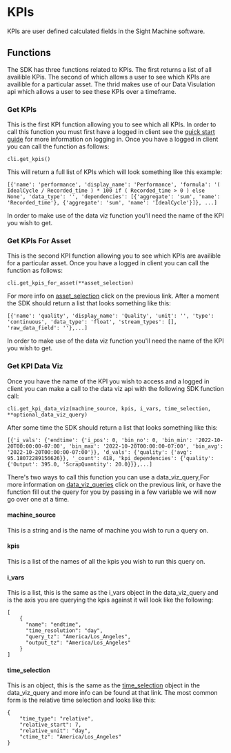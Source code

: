 # KPIs

KPIs are user defined calculated fields in the Sight Machine software.

## Functions
The SDK has three functions related to KPIs.  The first returns a list of all availible KPis.  The second of which allows a user to see which KPIs are availible for a particular asset.  The thrid makes use of our Data Visulation api which allows a user to see these KPIs over a timeframe.

### Get KPIs
This is the first KPI function allowing you to see which all KPIs.  In order to call this function you must first have a logged in client see the [quick start guide](/README.md) for more information on logging in.  Once you have a logged in client you can call the function as follows:

```
cli.get_kpis()
```
This will return a full list of KPIs which will look something like this example:
```
[{'name': 'performance', 'display_name': 'Performance', 'formula': '( IdealCycle / Recorded_time ) * 100 if ( Recorded_time > 0 ) else None', 'data_type': '', 'dependencies': [{'aggregate': 'sum', 'name': 'Recorded_time'}, {'aggregate': 'sum', 'name': 'IdealCycle'}]}, ...]
```

In order to make use of the data viz function you'll need the name of the KPI you wish to get.

### Get KPIs For Asset
This is the second KPI function allowing you to see which KPIs are availible for a particular asset.  Once you have a logged in client you can call the function as follows:

```
cli.get_kpis_for_asset(**asset_selection)
```

For more info on [asset_selection](/docs/commonly_used_data_types/asset_selection.md) click on the previous link.  After a moment the SDK should return a list that looks something like this:

```
[{'name': 'quality', 'display_name': 'Quality', 'unit': '', 'type': 'continuous', 'data_type': 'float', 'stream_types': [], 'raw_data_field': ''},...]
```

In order to make use of the data viz function you'll need the name of the KPI you wish to get.

### Get KPI Data Viz
Once you have the name of the KPI you wish to access and a logged in client you can make a call to the data viz api with the following SDK function call:
```
cli.get_kpi_data_viz(machine_source, kpis, i_vars, time_selection, **optional_data_viz_query)
```

After some time the SDK should return a list that looks something like this:
```
[{'i_vals': {'endtime': {'i_pos': 0, 'bin_no': 0, 'bin_min': '2022-10-20T00:00:00-07:00', 'bin_max': '2022-10-20T00:00:00-07:00', 'bin_avg': '2022-10-20T00:00:00-07:00'}}, 'd_vals': {'quality': {'avg': 95.18072289156626}}, '_count': 418, 'kpi_dependencies': {'quality': {'Output': 395.0, 'ScrapQuantity': 20.0}}},...]
```

There's two ways to call this function you can use a data_viz_query,For more information on [data_viz_queries](/docs/commonly_used_data_types/data_viz_query.md) click on the previous link, or have the function fill out the query for you by passing in a few variable we will now go over one at a time.

#### machine_source
This is a string and is the name of machine you wish to run a query on.

#### kpis
This is a list of the names of all the kpis you wish to run this query on.

#### i_vars
This is a list, this is the same as the i_vars object in the data_viz_query and is the axis you are querying the kpis against it will look like the following:
```
[
    {
      "name": "endtime",
      "time_resolution": "day",
      "query_tz": "America/Los_Angeles",
      "output_tz": "America/Los_Angeles"
    }
]
```

#### time_selection
This is an object, this is the same as the [time_selection](/docs/commonly_used_data_types/data_viz_query.md#time_selection) object in the data_viz_query and more info can be found at that link.  The most common form is the relative time selection and looks like this:
```
{
    "time_type": "relative",
    "relative_start": 7,
    "relative_unit": "day",
    "ctime_tz": "America/Los_Angeles"
}
```